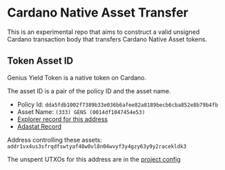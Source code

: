 # Cardano Native Asset Transfer

This is an experimental repo that aims to construct a valid unsigned Cardano transaction body that transfers Cardano Native Asset tokens.

## Token Asset ID

Genius Yield Token is a native token on Cardano.

The asset ID is a pair of the policy ID and the asset name.

- Policy Id: `dda5fdb1002f7389b33e036b6afee82a8189becb6cba852e8b79b4fb`
- Asset Name: `(333) GENS (0014df1047454e53)`
- [Explorer record for this address][token on explorer]
- [Adastat Record][adastat record]

[token on explorer]: https://cardanoscan.io/token/dda5fdb1002f7389b33e036b6afee82a8189becb6cba852e8b79b4fb0014df1047454e53?address=addr1vx4us3sfrqdfswtyaf48w0vl8n04wvyf3y4gzy63y9y2racekldk3
[adastat record]: https://adastat.net/tokens/dda5fdb1002f7389b33e036b6afee82a8189becb6cba852e8b79b4fb0014df1047454e53

Address controlling these assets: `addr1vx4us3sfrqdfswtyaf48w0vl8n04wvyf3y4gzy63y9y2racekldk3`

The unspent UTXOs for this address are in the [project config](./cmd/build-tx/config.yml)
